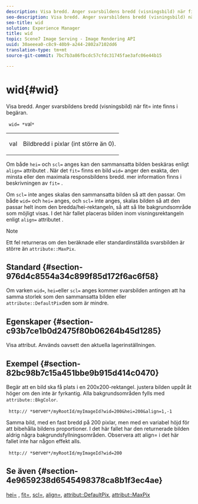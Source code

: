 ```yaml
---
description: Visa bredd. Anger svarsbildens bredd (visningsbild) när fit= inte finns i begäran.
seo-description: Visa bredd. Anger svarsbildens bredd (visningsbild) när fit= inte finns i begäran.
seo-title: wid
solution: Experience Manager
title: wid
topic: Scene7 Image Serving - Image Rendering API
uuid: 30aeeea0-c8c9-40b9-a244-2802a7102dd6
translation-type: tm+mt
source-git-commit: 7bc7b3a86fbcdc57cfdc31745fae3afc06e44b15

---
```



# wid{#wid}

Visa bredd. Anger svarsbildens bredd (visningsbild) när fit= inte finns i begäran.

` wid= *`val`*`

<table id="simpletable_E217453246F5441C896C1F69EA4D4218"> 
 <tr class="strow"> 
  <td class="stentry"> <p> <span class="varname"> val </span> </p> </td> 
  <td class="stentry"> <p>Bildbredd i pixlar (int större än 0). </p> </td> 
 </tr> 
</table>

Om både `hei=` och `scl=` anges kan den sammansatta bilden beskäras enligt `align=` attributet . När det `fit=` finns en bild `wid=` anger den exakta, den minsta eller den maximala responsbildens bredd. mer information finns i beskrivningen av `fit=` .

Om `scl=` inte anges skalas den sammansatta bilden så att den passar. Om både `wid=` och `hei=` anges, och `scl=` inte anges, skalas bilden så att den passar helt inom den bredda/hei-rektangeln, så att så lite bakgrundsområde som möjligt visas. I det här fallet placeras bilden inom visningsrektangeln enligt `align=` attributet .

>[!NOTE]
>
>Ett fel returneras om den beräknade eller standardinställda svarsbilden är större än `attribute::MaxPix`.

## Standard {#section-976d4c8554a34c899f85d172f6ac6f58}

Om varken `wid=`, `hei=`eller `scl=` anges kommer svarsbilden antingen att ha samma storlek som den sammansatta bilden eller `attribute::DefaultPix`den som är mindre.

## Egenskaper {#section-c93b7ce1b0d2475f80b06264b45d1285}

Visa attribut. Används oavsett den aktuella lagerinställningen.

## Exempel {#section-82bc98b7c15a451bbe9b915d414c0470}

Begär att en bild ska få plats i en 200x200-rektangel. justera bilden uppåt åt höger om den inte är fyrkantig. Alla bakgrundsområden fylls med `attribute::BkgColor`.

` http:// *`server`*/myRootId/myImageId?wid=200&hei=200&align=1,-1`

Samma bild, med en fast bredd på 200 pixlar, men med en variabel höjd för att bibehålla bildens proportioner. I det här fallet har den returnerade bilden aldrig några bakgrundsfyllningsområden. Observera att align= i det här fallet inte har någon effekt alls.

` http:// *`server`*/myRootId/myImageId?wid=200`

## Se även {#section-4e9659238d6545498378ca8b1f3ec4ae}

[hei=](../../../../../is-api/http-ref/image-serving-api-ref/c-http-protocol-reference/c-command-reference/r-is-http-hei.md#reference-6d6f556ccc0e4b98a815e8a5c1944a96) , [fit=](../../../../../is-api/http-ref/image-serving-api-ref/c-http-protocol-reference/c-command-reference/r-fit.md#reference-f11bff6d93d143d6b135de3a923bc989), [scl=](../../../../../is-api/http-ref/image-serving-api-ref/c-http-protocol-reference/c-command-reference/r-scl.md#reference-b2a74e493d0d407e98fe350551ba3fcc), [align=](../../../../../is-api/http-ref/image-serving-api-ref/c-http-protocol-reference/c-command-reference/r-align.md#reference-b7d6b87c75124d78884f916dd6544bc7), [attribut::DefaultPix](../../../../../is-api/image-catalog/image-serving-api-ref/c-image-catalog-reference/c-attributes-reference/r-defaultpix.md#reference-996b2c22b30f4fd9b970c84063306df1), [attribut::MaxPix](../../../../../is-api/image-catalog/image-serving-api-ref/c-image-catalog-reference/c-attributes-reference/r-maxpix.md#reference-e167d396ac794079ba8b5e6eb16eeda5)
